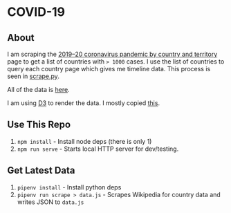 # COVID-19

## About

I am scraping the [2019–20 coronavirus pandemic by country and territory
](https://en.wikipedia.org/wiki/2019%E2%80%9320_coronavirus_pandemic_by_country_and_territory) page to get a list of countries with `> 1000` cases. I use the list of countries to query each country page which gives me timeline data. This process is seen in [scrape.py](covid-19/scrape.py).

All of the data is [here](data.js).

I am using [D3](https://d3js.org/) to render the data. I mostly copied [this](https://observablehq.com/@d3/multi-line-chart).

## Use This Repo

1. `npm install` - Install node deps (there is only 1)
1. `npm run serve` - Starts local HTTP server for dev/testing.


## Get Latest Data

1. `pipenv install` - Install python deps
1. `pipenv run scrape > data.js` - Scrapes Wikipedia for country data and writes JSON to `data.js`
